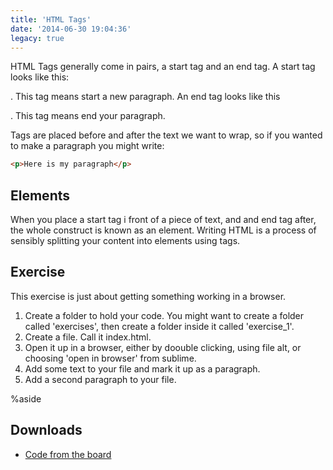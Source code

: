 ```yaml
---
title: 'HTML Tags'
date: '2014-06-30 19:04:36'
legacy: true
---
```


HTML Tags generally come in pairs, a start tag and an end tag. A start tag looks like this: <p>. This tag means start a new paragraph. An end tag looks like this </p>. This tag means end your paragraph.

Tags are placed before and after the text we want to wrap, so if you wanted to make a paragraph you might write:

```html
<p>Here is my paragraph</p>
```

## Elements

When you place a start tag i front of a piece of text, and and end tag after, the whole construct is known as an element. Writing HTML is a process of sensibly splitting your content into elements using tags.

## Exercise

This exercise is just about getting something working in a browser.

1. Create a folder to hold your code. You might want to create a folder called 'exercises', then create a folder inside it called 'exercise_1'.
2. Create a file. Call it index.html.
3. Open it up in a browser, either by doouble clicking, using file alt, or choosing 'open in browser' from sublime.
4. Add some text to your file and mark it up as a paragraph.
5. Add a second paragraph to your file.

%aside

## Downloads

- [Code from the board](https://www.dropbox.com/sh/wrd76c9lep8ec47/AADH3HcX6YbLTTr_A6fBx-I2a?dl=1)
